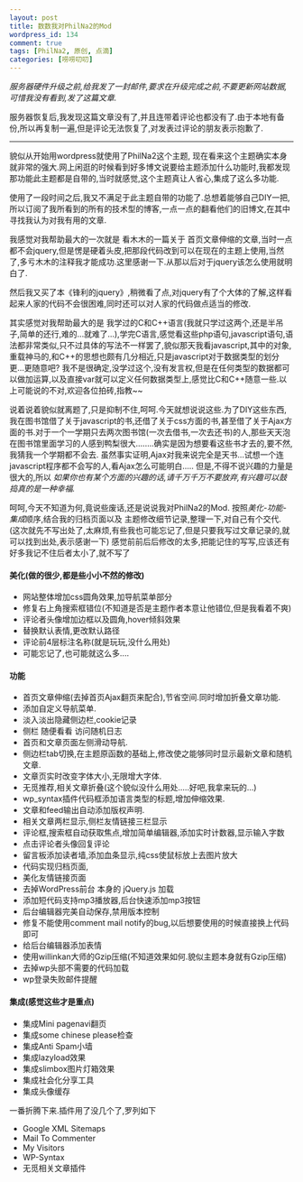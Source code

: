 ```yaml
--- 
layout: post
title: 数数我对PhilNa2的Mod
wordpress_id: 134
comment: true
tags: [PhilNa2, 原创, 点滴]
categories: [唠唠叨叨]
---
```

*服务器硬件升级之前,给我发了一封邮件,要求在升级完成之前,不要更新网站数据,可惜我没有看到,发了这篇文章.*

服务器恢复后,我发现这篇文章没有了,并且连带着评论也都没有了.由于本地有备份,所以再复制一遍,但是评论无法恢复了,对发表过评论的朋友表示抱歉了.

****

貌似从开始用wordpress就使用了PhilNa2这个主题,
现在看来这个主题确实本身就非常的强大.网上闲逛的时候看到好多博文说要给主题添加什么功能时,我都发现那功能此主题都是自带的,当时就感觉,这个主题真让人省心,集成了这么多功能.

使用了一段时间之后,我又不满足于此主题自带的功能了.总想着能够自己DIY一把,所以订阅了我所看到的所有的技术型的博客,一点一点的翻看他们的旧博文,在其中寻找我认为对我有用的文章.

我感觉对我帮助最大的一次就是 看木木的一篇关于 首页文章伸缩的文章,当时一点都不会jquery,但是愣是硬着头皮,把那段代码改到可以在现在的主题上使用,当然了,多亏木木的注释我才能成功.这里感谢一下.从那以后对于jquery该怎么使用就明白了.

然后我又买了本《锋利的jquery》,稍微看了点,对jquery有了个大体的了解,这样看起来人家的代码不会很困难,同时还可以对人家的代码做点适当的修改.

其实感觉对我帮助最大的是 我学过的C和C++语言(我就只学过这两个,还是半吊子,简单的还行,难的...就难了...),学完C语言,感觉看这些php语句,javascript语句,语法都非常类似,只不过具体的写法不一样罢了,貌似那天我看javascript,其中的对象,重载神马的,和C++的思想也颇有几分相近,只是javascript对于数据类型的划分更...更随意吧? 我不是很确定,没学过这个,没有发言权,但是在任何类型的数据都可以做加运算,以及直接var就可以定义任何数据类型上,感觉比C和C++随意一些.以上可能说的不对,欢迎各位拍砖,指教~~

说着说着貌似就离题了,只是抑制不住,呵呵.今天就想说说这些.为了DIY这些东西,我在图书馆借了关于javascript的书,还借了关于css方面的书,甚至借了关于Ajax方面的书.对于一个一学期只去两次图书馆(一次去借书,一次去还书)的人,那些天天泡在图书馆里面学习的人感到鸭梨很大........确实是因为想要看这些书才去的,要不然,我猜我一个学期都不会去.
虽然事实证明,Ajax对我来说完全是天书...试想一个连javascript程序都不会写的人,看Ajax怎么可能明白.....
但是,不得不说兴趣的力量是很大的,所以
*如果你也有某个方面的兴趣的话,请千万千万不要放弃,有兴趣可以鼓捣真的是一种幸福.*

呵呵,今天不知道为何,竟说些废话,还是说说我对PhilNa2的Mod.
按照*美化-功能-集成*顺序,结合我的归档页面以及 主题修改细节记录,整理一下,对自己有个交代.
(这次就先不写出处了,太麻烦,有些我也可能忘记了,但是只要我写过文章记录的,就可以找到出处,表示感谢一下)
感觉前前后后修改的太多,把能记住的写写,应该还有好多我记不住后者太小了,就不写了

#### 美化(做的很少,都是些小小不然的修改) 
- 网站整体增加css圆角效果,加导航菜单部分
- 修复右上角搜索框错位(不知道是否是主题作者本意让他错位,但是我看着不爽)
- 评论者头像增加边框以及圆角,hover倾斜效果
- 替换默认表情,更改默认路径
- 评论前4层标注名称(就是玩玩,没什么用处)
- 可能忘记了,也可能就这么多....

#### 功能
- 首页文章伸缩(去掉首页Ajax翻页来配合),节省空间.同时增加折叠文章功能.
- 添加自定义导航菜单.
- 淡入淡出隐藏侧边栏,cookie记录
- 侧栏 随便看看 访问随机日志
- 首页和文章页面左侧滑动导航.
- 侧边栏tab切换,在主题原函数的基础上,修改使之能够同时显示最新文章和随机文章.
- 文章页实时改变字体大小,无限增大字体.
- 无觅推荐,相关文章折叠(这个貌似没什么用处.....好吧,我拿来玩的...)
- wp_syntax插件代码框添加语言类型的标题,增加伸缩效果.
- 文章和feed输出自动添加版权声明.
- 相关文章两栏显示,侧栏友情链接三栏显示
- 评论框,搜索框自动获取焦点,增加简单编辑器,添加实时计数器,显示输入字数
- 点击评论者头像回复评论
- 留言板添加读者墙,添加血条显示,纯css使鼠标放上去图片放大
- 代码实现归档页面,
- 美化友情链接页面
- 去掉WordPress前台 本身的 jQuery.js 加载
- 添加短代码支持mp3播放器,后台快速添加mp3按钮
- 后台编辑器完美自动保存,禁用版本控制
- 修复不能使用comment mail notify的bug,以后想要使用的时候直接换上代码即可
- 给后台编辑器添加表情
- 使用willinkan大师的Gzip压缩(不知道效果如何.貌似主题本身就有Gzip压缩)
- 去掉wp头部不需要的代码加载
- wp登录失败邮件提醒

#### 集成(感觉这些才是重点) 
- 集成Mini pagenavi翻页
- 集成some chinese please检查
- 集成Anti Spam小墙
- 集成lazyload效果
- 集成slimbox图片灯箱效果
- 集成社会化分享工具
- 集成头像缓存

一番折腾下来.插件用了没几个了,罗列如下
- Google XML Sitemaps
- Mail To Commenter
- My Visitors
- WP-Syntax
- 无觅相关文章插件

